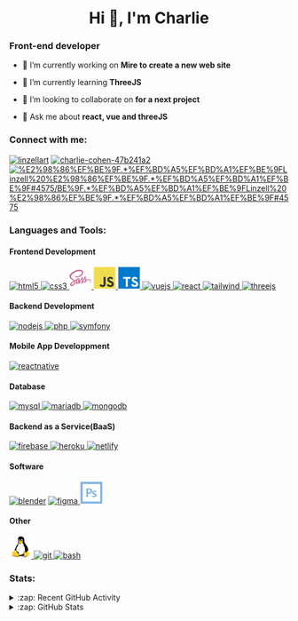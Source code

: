 <h1 align="center">Hi 👋, I'm Charlie</h1>

<h3>Front-end developer</h3>

- 🔭 I’m currently working on **Mire to create a new web site**

- 🌱 I’m currently learning **ThreeJS**

- 👯 I’m looking to collaborate on **for a next project**

- 💬 Ask me about **react, vue and threeJS**

<h3 align="left">Connect with me:</h3>
<p align="left">
<a href="https://twitter.com/linzellart" target="blank"><img align="center" src="https://raw.githubusercontent.com/rahuldkjain/github-profile-readme-generator/master/src/images/icons/Social/twitter.svg" alt="linzellart" height="30" width="40" /></a>
<a href="https://linkedin.com/in/charlie-cohen-47b241a2" target="blank"><img align="center" src="https://raw.githubusercontent.com/rahuldkjain/github-profile-readme-generator/master/src/images/icons/Social/linked-in-alt.svg" alt="charlie-cohen-47b241a2" height="30" width="40" /></a>
<a href="https://discord.com/users/%E2%98%86%EF%BE%9F.*%EF%BD%A5%EF%BD%A1%EF%BE%9FLinzell%20%E2%98%86%EF%BE%9F.*%EF%BD%A5%EF%BD%A1%EF%BE%9F#4575/" target="blank"><img align="center" src="https://raw.githubusercontent.com/rahuldkjain/github-profile-readme-generator/master/src/images/icons/Social/discord.svg" alt="%E2%98%86%EF%BE%9F.*%EF%BD%A5%EF%BD%A1%EF%BE%9FLinzell%20%E2%98%86%EF%BE%9F.*%EF%BD%A5%EF%BD%A1%EF%BE%9F#4575/BE%9F.*%EF%BD%A5%EF%BD%A1%EF%BE%9FLinzell%20%E2%98%86%EF%BE%9F.*%EF%BD%A5%EF%BD%A1%EF%BE%9F#4575" height="30" width="40" /></a>
</p>

<h3 align="left">Languages and Tools:</h3>

<h4>Frontend Development</h4>

<p align="left">
<a href="https://www.w3.org/html/" target="_blank"> <img src="https://www.vectorlogo.zone/logos/w3_html5/w3_html5-icon.svg" alt="html5" width="40" height="40"/> </a>
<a href="https://www.w3.org/html/" target="_blank"> <img src="https://www.vectorlogo.zone/logos/w3_css/w3_css-icon.svg" alt="css3" width="40" height="40"/> </a>
<a href="https://sass-lang.com" target="_blank"> <img src="https://raw.githubusercontent.com/devicons/devicon/master/icons/sass/sass-original.svg" alt="sass" width="40" height="40"/> </a>
<a href="https://developer.mozilla.org/en-US/docs/Web/JavaScript" target="_blank"> <img src="https://raw.githubusercontent.com/devicons/devicon/master/icons/javascript/javascript-original.svg" alt="javascript" width="40" height="40"/> </a>
<a href="https://www.typescriptlang.org/" target="_blank"> <img src="https://raw.githubusercontent.com/devicons/devicon/master/icons/typescript/typescript-original.svg" alt="typescript" width="40" height="40"/> </a>
<a href="https://vuejs.org/" target="_blank"> <img src="https://www.vectorlogo.zone/logos/vuejs/vuejs-icon.svg" alt="vuejs" width="40" height="40"/> </a>
<a href="https://reactjs.org/" target="_blank"> <img src="https://www.vectorlogo.zone/logos/reactjs/reactjs-icon.svg" alt="react" width="40" height="40"/> </a>
<!--<a href="https://getbootstrap.com" target="_blank"> <img src="https://raw.githubusercontent.com/devicons/devicon/master/icons/bootstrap/bootstrap-plain-wordmark.svg" alt="bootstrap" width="40" height="40"/> </a>-->
<a href="https://tailwindcss.com/" target="_blank"> <img src="https://www.vectorlogo.zone/logos/tailwindcss/tailwindcss-icon.svg" alt="tailwind" width="40" height="40"/> </a>
<a href="https://threejs.org" target="_blank"> <img src="https://upload.vectorlogo.zone/logos/threejs/images/3453d6aa-b9c2-48b3-b2c1-97aa80b5525e.svg" alt="threejs" width="80" height="40"/> </a>
</p>

<h4>Backend Development</h4>

<p align="left">
<a href="https://nodejs.org" target="_blank"> <img src="https://www.vectorlogo.zone/logos/nodejs/nodejs-icon.svg" alt="nodejs" width="40" height="40"/> </a>
<a href="https://www.php.net" target="_blank"> <img src="https://www.vectorlogo.zone/logos/php/php-icon.svg" alt="php" width="40" height="40"/> </a>
<a href="https://symfony.com" target="_blank"> <img src="https://www.vectorlogo.zone/logos/symfony/symfony-icon.svg" alt="symfony" width="40" height="40"/> </a>
</p>

<h4>Mobile App Developpment</h4>

<p align="left">
<a href="https://reactnative.dev/" target="_blank"> <img src="https://reactnative.dev/img/header_logo.svg" alt="reactnative" width="40" height="40"/> </a>
</p>

<h4>Database</h4>

<p align="left">
<a href="https://www.mysql.com/" target="_blank"> <img src="https://www.vectorlogo.zone/logos/mysql/mysql-icon.svg" alt="mysql" width="40" height="40"/> </a>
<a href="https://mariadb.org/" target="_blank"> <img src="https://www.vectorlogo.zone/logos/mariadb/mariadb-icon.svg" alt="mariadb" width="40" height="40"/> </a> 
<a href="https://www.mongodb.com/" target="_blank"> <img src="https://www.vectorlogo.zone/logos/mongodb/mongodb-icon.svg" alt="mongodb" width="40" height="40"/> </a> 

</p>

<h4>Backend as a Service(BaaS)</h4>

<p align="left">
<a href="https://firebase.google.com/" target="_blank"> <img src="https://www.vectorlogo.zone/logos/firebase/firebase-icon.svg" alt="firebase" width="40" height="40"/> </a>
<a href="https://heroku.com" target="_blank"> <img src="https://www.vectorlogo.zone/logos/heroku/heroku-icon.svg" alt="heroku" width="40" height="40"/> </a>
<a href="https://www.netlify.com" target="_blank"> <img src="https://www.vectorlogo.zone/logos/netlify/netlify-icon.svg" alt="netlify" width="40" height="40"/></a>
</p>

<h4>Software</h4>

<p align="left">
<a href="https://www.blender.org/" target="_blank"> <img src="https://download.blender.org/branding/community/blender_community_badge_white.svg" alt="blender" width="40" height="40"/></a>
<a href="https://www.figma.com/" target="_blank"> <img src="https://www.vectorlogo.zone/logos/figma/figma-icon.svg" alt="figma" width="40" height="40"/> </a>
<a href="https://www.photoshop.com/en" target="_blank"> <img src="https://raw.githubusercontent.com/devicons/devicon/master/icons/photoshop/photoshop-line.svg" alt="photoshop" width="40" height="40"/> </a>
</p>

<h4>Other</h4>

<p align="left">
<a href="https://www.linux.org/" target="_blank"> <img src="https://raw.githubusercontent.com/devicons/devicon/master/icons/linux/linux-original.svg" alt="linux" width="40" height="40"/> </a>
<a href="https://git-scm.com/" target="_blank"> <img src="https://www.vectorlogo.zone/logos/git-scm/git-scm-icon.svg" alt="git" width="40" height="40"/> </a>
<a href="https://www.gnu.org/software/bash/" target="_blank"> <img src="https://www.vectorlogo.zone/logos/gnu_bash/gnu_bash-icon.svg" alt="bash" width="40" height="40"/> </a>
</p>

<p align="left">

<h3 align="left">Stats:</h3>

<details>
  <summary>:zap: Recent GitHub Activity</summary>
<!--RECENT_ACTIVITY:last_update-->
Last Updated: Wednesday 2022/02/23, 6:17:42 AM GMT+0100
<!--RECENT_ACTIVITY:last_update_end-->
<!--RECENT_ACTIVITY:start-->

<!--RECENT_ACTIVITY:end-->
  
</details>

<details>
  <summary>:zap: GitHub Stats</summary>
<br />
<img alt="mysql" src="https://github-readme-stats.vercel.app/api?username=Linzell&show_icons=true&hide_border=true" />
<img alt="mysql" src="https://github-readme-stats.vercel.app/api/top-langs/?username=Linzell&show_icons=true&hide_border=true" />

</details>

